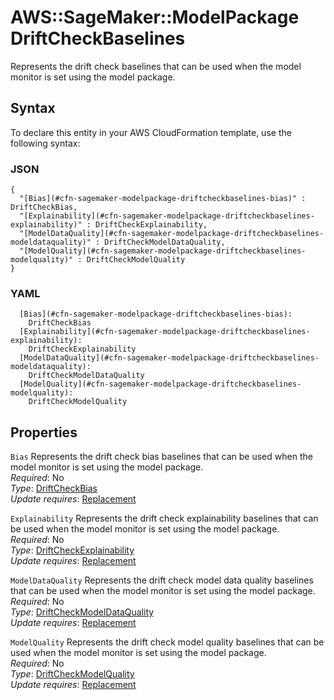 # AWS::SageMaker::ModelPackage DriftCheckBaselines<a name="aws-properties-sagemaker-modelpackage-driftcheckbaselines"></a>

Represents the drift check baselines that can be used when the model monitor is set using the model package\. 

## Syntax<a name="aws-properties-sagemaker-modelpackage-driftcheckbaselines-syntax"></a>

To declare this entity in your AWS CloudFormation template, use the following syntax:

### JSON<a name="aws-properties-sagemaker-modelpackage-driftcheckbaselines-syntax.json"></a>

```
{
  "[Bias](#cfn-sagemaker-modelpackage-driftcheckbaselines-bias)" : DriftCheckBias,
  "[Explainability](#cfn-sagemaker-modelpackage-driftcheckbaselines-explainability)" : DriftCheckExplainability,
  "[ModelDataQuality](#cfn-sagemaker-modelpackage-driftcheckbaselines-modeldataquality)" : DriftCheckModelDataQuality,
  "[ModelQuality](#cfn-sagemaker-modelpackage-driftcheckbaselines-modelquality)" : DriftCheckModelQuality
}
```

### YAML<a name="aws-properties-sagemaker-modelpackage-driftcheckbaselines-syntax.yaml"></a>

```
  [Bias](#cfn-sagemaker-modelpackage-driftcheckbaselines-bias): 
    DriftCheckBias
  [Explainability](#cfn-sagemaker-modelpackage-driftcheckbaselines-explainability): 
    DriftCheckExplainability
  [ModelDataQuality](#cfn-sagemaker-modelpackage-driftcheckbaselines-modeldataquality): 
    DriftCheckModelDataQuality
  [ModelQuality](#cfn-sagemaker-modelpackage-driftcheckbaselines-modelquality): 
    DriftCheckModelQuality
```

## Properties<a name="aws-properties-sagemaker-modelpackage-driftcheckbaselines-properties"></a>

`Bias`  <a name="cfn-sagemaker-modelpackage-driftcheckbaselines-bias"></a>
Represents the drift check bias baselines that can be used when the model monitor is set using the model package\.   
*Required*: No  
*Type*: [DriftCheckBias](aws-properties-sagemaker-modelpackage-driftcheckbias.md)  
*Update requires*: [Replacement](https://docs.aws.amazon.com/AWSCloudFormation/latest/UserGuide/using-cfn-updating-stacks-update-behaviors.html#update-replacement)

`Explainability`  <a name="cfn-sagemaker-modelpackage-driftcheckbaselines-explainability"></a>
Represents the drift check explainability baselines that can be used when the model monitor is set using the model package\.   
*Required*: No  
*Type*: [DriftCheckExplainability](aws-properties-sagemaker-modelpackage-driftcheckexplainability.md)  
*Update requires*: [Replacement](https://docs.aws.amazon.com/AWSCloudFormation/latest/UserGuide/using-cfn-updating-stacks-update-behaviors.html#update-replacement)

`ModelDataQuality`  <a name="cfn-sagemaker-modelpackage-driftcheckbaselines-modeldataquality"></a>
Represents the drift check model data quality baselines that can be used when the model monitor is set using the model package\.  
*Required*: No  
*Type*: [DriftCheckModelDataQuality](aws-properties-sagemaker-modelpackage-driftcheckmodeldataquality.md)  
*Update requires*: [Replacement](https://docs.aws.amazon.com/AWSCloudFormation/latest/UserGuide/using-cfn-updating-stacks-update-behaviors.html#update-replacement)

`ModelQuality`  <a name="cfn-sagemaker-modelpackage-driftcheckbaselines-modelquality"></a>
Represents the drift check model quality baselines that can be used when the model monitor is set using the model package\.  
*Required*: No  
*Type*: [DriftCheckModelQuality](aws-properties-sagemaker-modelpackage-driftcheckmodelquality.md)  
*Update requires*: [Replacement](https://docs.aws.amazon.com/AWSCloudFormation/latest/UserGuide/using-cfn-updating-stacks-update-behaviors.html#update-replacement)